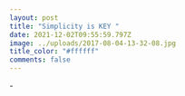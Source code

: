 ```yaml
---
layout: post
title: "Simplicity is KEY "
date: 2021-12-02T09:55:59.797Z
image: ../uploads/2017-08-04-13-32-08.jpg
title_color: "#ffffff"
comments: false
---
```

\-